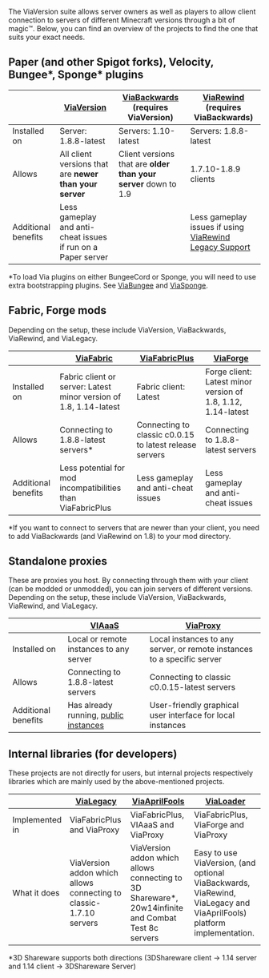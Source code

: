 The ViaVersion suite allows server owners as well as players to allow client connection to servers of different
Minecraft versions through a bit of magic:tm:. Below, you can find an overview of the projects to find the one that
suits your exact needs.

## Paper (and other Spigot forks), Velocity, Bungee*, Sponge* plugins

|                     | [ViaVersion](https://github.com/ViaVersion/ViaVersion)       | [ViaBackwards](https://github.com/ViaVersion/ViaBackwards) (requires ViaVersion) | [ViaRewind](https://github.com/ViaVersion/ViaRewind) (requires ViaBackwards)                                     |
|---------------------|--------------------------------------------------------------|----------------------------------------------------------------------------------|------------------------------------------------------------------------------------------------------------------|
| Installed on        | Server: 1.8.8-latest                                         | Servers: 1.10-latest                                                             | Servers: 1.8.8-latest                                                                                            |
| Allows              | All client versions that are **newer than your server**      | Client versions that are **older than your server** down to 1.9                  | 1.7.10-1.8.9 clients                                                                                             |
| Additional benefits | Less gameplay and anti-cheat issues if run on a Paper server |                                                                                  | Less gameplay issues if using [ViaRewind Legacy Support](https://github.com/ViaVersion/ViaRewind-Legacy-Support) |

*To load Via plugins on either BungeeCord or Sponge, you will need to use extra bootstrapping plugins. See [ViaBungee](https://github.com/ViaVersion/ViaBungee) and [ViaSponge](https://github.com/ViaVersion/ViaSponge).

## Fabric, Forge mods

Depending on the setup, these include ViaVersion, ViaBackwards, ViaRewind, and ViaLegacy.

|                     | [ViaFabric](https://github.com/ViaVersion/ViaFabric)              | [ViaFabricPlus](https://github.com/ViaVersion/ViaFabricPlus) | [ViaForge](https://github.com/ViaVersion/ViaForge)           |
|---------------------|-------------------------------------------------------------------|--------------------------------------------------------------|--------------------------------------------------------------|
| Installed on        | Fabric client or server: Latest minor version of 1.8, 1.14-latest | Fabric client: Latest                                        | Forge client: Latest minor version of 1.8, 1.12, 1.14-latest |
| Allows              | Connecting to 1.8.8-latest servers*                               | Connecting to classic c0.0.15 to latest release servers      | Connecting to 1.8.8-latest servers                           |
| Additional benefits | Less potential for mod incompatibilities than ViaFabricPlus       | Less gameplay and anti-cheat issues                          | Less gameplay and anti-cheat issues                          |

*If you want to connect to servers that are newer than your client, you need to add ViaBackwards (and ViaRewind on 1.8)
to your mod directory.

## Standalone proxies

These are proxies you host. By connecting through them with your client (can be modded or unmodded), you can join
servers of different versions. Depending on the setup, these include ViaVersion, ViaBackwards, ViaRewind, and ViaLegacy.

|                     | [VIAaaS](https://github.com/ViaVersion/VIAaaS)                                                              | [ViaProxy](https://github.com/ViaVersion/ViaProxy)                      |
|---------------------|-------------------------------------------------------------------------------------------------------------|-------------------------------------------------------------------------|
| Installed on        | Local or remote instances to any server                                                                     | Local instances to any server, or remote instances to a specific server |
| Allows              | Connecting to 1.8.8-latest servers                                                                          | Connecting to classic c0.0.15-latest servers                            |
| Additional benefits | Has already running, [public instances](https://github.com/ViaVersion/VIAaaS/wiki/List-of-Public-Instances) | User-friendly graphical user interface for local instances              |

## Internal libraries (for developers)

These projects are not directly for users, but internal projects respectively libraries which are mainly used by the above-mentioned projects.

|                | [ViaLegacy](https://github.com/ViaVersion/ViaLegacy)               | [ViaAprilFools](https://github.com/ViaVersion/ViaAprilFools)                                        | [ViaLoader](https://github.com/ViaVersion/ViaLoader)                                                                 |
|----------------|--------------------------------------------------------------------|-----------------------------------------------------------------------------------------------------|----------------------------------------------------------------------------------------------------------------------|
| Implemented in | ViaFabricPlus and ViaProxy                                         | ViaFabricPlus, VIAaaS and ViaProxy                                                                  | ViaFabricPlus, ViaForge and ViaProxy                                                                                 |
| What it does   | ViaVersion addon which allows connecting to classic-1.7.10 servers | ViaVersion addon which allows connecting to 3D Shareware*, 20w14infinite and Combat Test 8c servers | Easy to use ViaVersion, (and optional ViaBackwards, ViaRewind, ViaLegacy and ViaAprilFools) platform implementation. |

*3D Shareware supports both directions (3DShareware client -> 1.14 server and 1.14 client -> 3DShareware Server)
